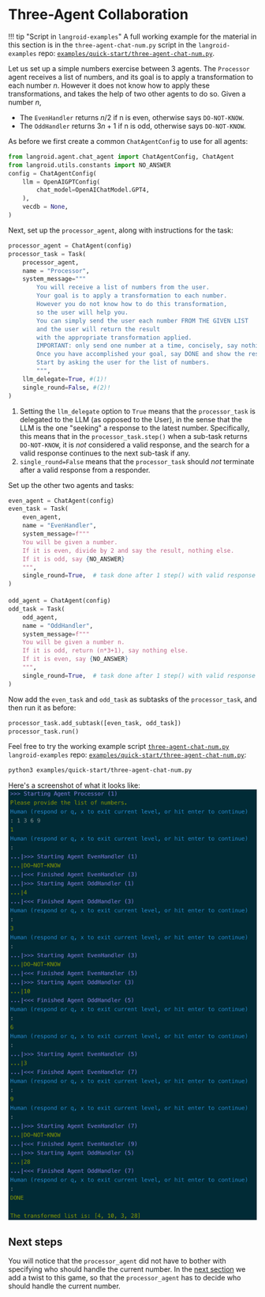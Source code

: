 # Three-Agent Collaboration

!!! tip "Script in `langroid-examples`"
        A full working example for the material in this section is
        in the `three-agent-chat-num.py` script in the `langroid-examples` repo:
        [`examples/quick-start/three-agent-chat-num.py`](https://github.com/langroid/langroid-examples/tree/main/examples/quick-start/three-agent-chat-num.py).


Let us set up a simple numbers exercise between 3 agents.
The `Processor` agent receives a list of numbers, and its goal is to 
apply a transformation to each number $n$. However it does not know how to apply these
transformations, and takes the help of two other agents to do so.
Given a number $n$,

- The `EvenHandler` returns $n/2$ if n is even, otherwise says `DO-NOT-KNOW`.
- The `OddHandler` returns $3n+1$ if n is odd, otherwise says `DO-NOT-KNOW`.

As before we first create a common `ChatAgentConfig` to use for all agents:

```py
from langroid.agent.chat_agent import ChatAgentConfig, ChatAgent
from langroid.utils.constants import NO_ANSWER
config = ChatAgentConfig(
    llm = OpenAIGPTConfig(
        chat_model=OpenAIChatModel.GPT4,
    ),
    vecdb = None,
)
```

Next, set up the `processor_agent`, along with instructions for the task:
```py
processor_agent = ChatAgent(config)
processor_task = Task(
    processor_agent,
    name = "Processor",
    system_message="""
        You will receive a list of numbers from the user.
        Your goal is to apply a transformation to each number.
        However you do not know how to do this transformation,
        so the user will help you. 
        You can simply send the user each number FROM THE GIVEN LIST
        and the user will return the result 
        with the appropriate transformation applied.
        IMPORTANT: only send one number at a time, concisely, say nothing else.
        Once you have accomplished your goal, say DONE and show the result.
        Start by asking the user for the list of numbers.
        """,
    llm_delegate=True, #(1)!
    single_round=False, #(2)!
)
```

1. Setting the `llm_delegate` option to `True` means that the `processor_task` is
    delegated to the LLM (as opposed to the User), 
    in the sense that the LLM is the one "seeking" a response to the latest 
    number. Specifically, this means that in the `processor_task.step()` 
    when a sub-task returns `DO-NOT-KNOW`,
    it is _not_ considered a valid response, and the search for a valid response 
    continues to the next sub-task if any.
2. `single_round=False` means that the `processor_task` should _not_ terminate after 
    a valid response from a responder.

Set up the other two agents and tasks:

```py
even_agent = ChatAgent(config)
even_task = Task(
    even_agent,
    name = "EvenHandler",
    system_message=f"""
    You will be given a number. 
    If it is even, divide by 2 and say the result, nothing else.
    If it is odd, say {NO_ANSWER}
    """,
    single_round=True,  # task done after 1 step() with valid response
)

odd_agent = ChatAgent(config)
odd_task = Task(
    odd_agent,
    name = "OddHandler",
    system_message=f"""
    You will be given a number n. 
    If it is odd, return (n*3+1), say nothing else. 
    If it is even, say {NO_ANSWER}
    """,
    single_round=True,  # task done after 1 step() with valid response
)


```

Now add the `even_task` and `odd_task` as subtasks of the `processor_task`, 
and then run it as before:

```python
processor_task.add_subtask([even_task, odd_task])
processor_task.run()
```


Feel free to try the working example script
[`three-agent-chat-num.py`]()
`langroid-examples` repo:
[`examples/quick-start/three-agent-chat-num.py`](https://github.com/langroid/langroid-examples/tree/main/examples/quick-start/three-agent-chat-num.py):

```bash
python3 examples/quick-start/three-agent-chat-num.py
```

Here's a screenshot of what it looks like:
![three-agent-num.png](three-agent-num.png)

## Next steps

You will notice that the `processor_agent` did not have to 
bother with specifying who should handle the current number.
In the [next section](three-agent-chat-num-router.md) we add a twist to this game,
so that the `processor_agent` has to decide who should handle the current number.
